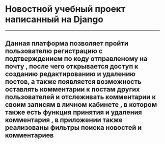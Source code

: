 <h1>Новостной учебный проект написанный на Django</h1>
<hr>
<h2>Данная платформа позволяет пройти пользователю регистрацию с подтверждением по коду отправленому на почту , после чего открывается доступ к созданию редактированию и удалению постов, а также появляется возможность оставлять комментарии к постам других пользователей
и отслеживать комментарии к своим записям в личном кабинете , в котором также есть функция принятия и удаления комментария , в приложении также реализованы фильтры поиска новостей и комментариев 
</h2>
